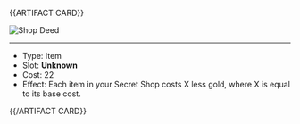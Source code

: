 <!-- ======================================

How to Contribute: https://ggs.wiki/r/howto

Artifact-specific info: https://github.com/GGS-ORG/artifact/blob/master/README.md

====================================== -->


{{ARTIFACT CARD}}

<!-- Card image goes here. -->

![Shop Deed](https://i.imgur.com/NwFcFZE.jpg)

---

<!-- Card description goes here. -->

* Type: Item
* Slot: **Unknown**
* Cost: 22
* Effect: Each item in your Secret Shop costs X less gold, where X is equal to its base cost.

{{/ARTIFACT CARD}}
